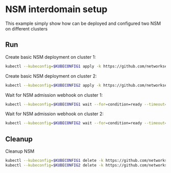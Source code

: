 # NSM interdomain setup


This example simply show how can be deployed and configured two NSM on different clusters

## Run

Create basic NSM deployment on cluster 1:

```bash
kubectl --kubeconfig=$KUBECONFIG1 apply -k https://github.com/networkservicemesh/deployments-k8s/examples/interdomain/nsm/cluster1?ref=bb484a6da5243b83e4d7c6dc359a9637d4665583
```

Create basic NSM deployment on cluster 2:

```bash
kubectl --kubeconfig=$KUBECONFIG2 apply -k https://github.com/networkservicemesh/deployments-k8s/examples/interdomain/nsm/cluster2?ref=bb484a6da5243b83e4d7c6dc359a9637d4665583
```

Wait for NSM admission webhook on cluster 1:

```bash
kubectl --kubeconfig=$KUBECONFIG1 wait --for=condition=ready --timeout=1m pod -n nsm-system -l app=admission-webhook-k8s
```

Wait for NSM admission webhook on cluster 2:

```bash
kubectl --kubeconfig=$KUBECONFIG2 wait --for=condition=ready --timeout=1m pod -n nsm-system -l app=admission-webhook-k8s
```

## Cleanup

Cleanup NSM
```bash
kubectl --kubeconfig=$KUBECONFIG1 delete -k https://github.com/networkservicemesh/deployments-k8s/examples/interdomain/nsm/cluster1?ref=bb484a6da5243b83e4d7c6dc359a9637d4665583
kubectl --kubeconfig=$KUBECONFIG2 delete -k https://github.com/networkservicemesh/deployments-k8s/examples/interdomain/nsm/cluster2?ref=bb484a6da5243b83e4d7c6dc359a9637d4665583
```
